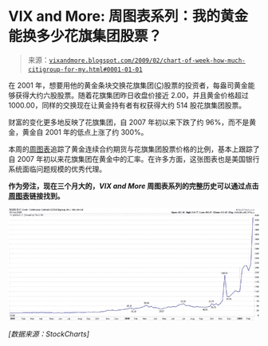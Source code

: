<!--yml

分类：未分类

日期：2024-05-18 17:58:34

-->

# VIX and More: 周图表系列：我的黄金能换多少花旗集团股票？

> 来源：[`vixandmore.blogspot.com/2009/02/chart-of-week-how-much-citigroup-for-my.html#0001-01-01`](http://vixandmore.blogspot.com/2009/02/chart-of-week-how-much-citigroup-for-my.html#0001-01-01)

在 2001 年，想要用他的黄金条块交换花旗集团([C](http://vixandmore.blogspot.com/search/label/C))股票的投资者，每盎司黄金能够获得大约六股股票。随着花旗集团昨日收盘价接近 2.00，并且黄金价格超过 1000.00，同样的交换现在让黄金持有者有权获得大约 514 股花旗集团股票。

财富的变化更多地反映了花旗集团，自 2007 年初以来下跌了约 96%，而不是黄金，黄金自 2001 年的低点上涨了约 300%。

本周的[周图表](http://vixandmore.blogspot.com/search/label/chart%20of%20the%20week)追踪了黄金连续合约期货与花旗集团股票价格的比例，基本上跟踪了自 2007 年初以来花旗集团在黄金中的汇率。在许多方面，这张图表也是美国银行系统面临问题规模的优秀代理。

**作为旁注，现在三个月大的，*VIX and More* 周图表系列的完整历史可以通过点击[周图表](http://vixandmore.blogspot.com/search/label/chart%20of%20the%20week)链接找到。**

![](img/98267f9231af87aa2bcf5a570ea45812.png)

*[数据来源：StockCharts]*

